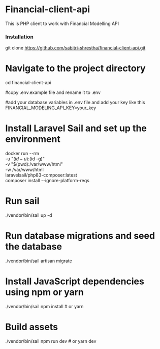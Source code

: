 # Financial-client-api

This is  PHP client to work with Financial Modelling API

### Installation
git clone https://github.com/sabitri-shrestha/financial-client-api.git

# Navigate to the project directory
cd financial-client-api

#copy .env.example file and rename it to .env

#add your database variables in .env file  and add your key like this FINANCIAL_MODELING_API_KEY=your_key

# Install Laravel Sail and set up the environment
docker run --rm \
    -u "$(id -u):$(id -g)" \
    -v "$(pwd):/var/www/html" \
    -w /var/www/html \
    laravelsail/php83-composer:latest \
    composer install --ignore-platform-reqs

# Run sail
./vendor/bin/sail up -d  

# Run database migrations and seed the database
./vendor/bin/sail artisan migrate

# Install JavaScript dependencies using npm or yarn
./vendor/bin/sail npm install  # or yarn

# Build assets
./vendor/bin/sail npm run dev  # or yarn dev
